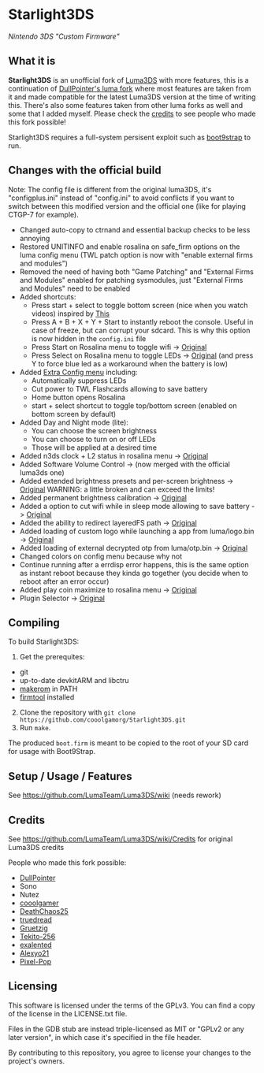 # Starlight3DS
*Nintendo 3DS "Custom Firmware"*

## What it is
**Starlight3DS** is an unofficial fork of [Luma3DS](https://github.com/LumaTeam/Luma3DS) with more features, this is a continuation of [DullPointer's luma fork](https://github.com/DullPointer/Luma3DS) where most features are taken from it and made compatible for the latest Luma3DS version at the time of writing this.
There's also some features taken from other luma forks as well and some that I added myself. Please check the [credits](https://github.com/cooolgamorg/Starlight3DS?tab=readme-ov-file#credits) to see people who made this fork possible!

Starlight3DS requires a full-system persisent exploit such as [boot9strap](https://github.com/SciresM/boot9strap) to run.

## Changes with the official build
Note: The config file is different from the original luma3DS, it's "configplus.ini" instead of "config.ini" to avoid conflicts if you want to switch between this modified version and the official one (like for playing CTGP-7 for example).

- Changed auto-copy to ctrnand and essential backup checks to be less annoying
- Restored UNITINFO and enable rosalina on safe_firm options on the luma config menu (TWL patch option is now with "enable external firms and modules")
- Removed the need of having both "Game Patching" and "External Firms and Modules" enabled for patching sysmodules, just "External Firms and Modules" need to be enabled
- Added shortcuts:
  - Press start + select to toggle bottom screen (nice when you watch videos) inspired by [This](https://github.com/DullPointer/Luma3DS/commit/9fea831656446cbaa2b5b4f6364407bb1b35dee7)
  - Press A + B + X + Y + Start to instantly reboot the console. Useful in case of freeze, but can corrupt your sdcard. This is why this option is now hidden in the `config.ini` file
  - Press Start on Rosalina menu to toggle wifi -> [Original](https://github.com/DullPointer/Luma3DS/commit/c1a20558bed3d792d54069719a898006af20ba85)
  - Press Select on Rosalina menu to toggle LEDs -> [Original](https://github.com/DullPointer/Luma3DS/commit/fa70d374c00e39dee8b9ef54f60deb1da35a0c51) (and press Y to force blue led as a workaround when the battery is low)
- Added [Extra Config menu](https://github.com/DullPointer/Luma3DS/commit/174ed486ab59bd249488c9035682fa7d058d1e80) including:
  - Automatically suppress LEDs
  - Cut power to TWL Flashcards allowing to save battery
  - Home button opens Rosalina
  - start + select shortcut to toggle top/bottom screen (enabled on bottom screen by default)
- Added Day and Night mode (lite):
  - You can choose the screen brightness
  - You can choose to turn on or off LEDs
  - Those will be applied at a desired time
- Added n3ds clock + L2 status in rosalina menu -> [Original](https://github.com/DullPointer/Luma3DS/commit/2dbfa8b5c9b719b7f3056691f54332f42da6de8d)
- Added Software Volume Control -> (now merged with the official luma3ds one)
- Added extended brightness presets and per-screen brightness -> [Original](https://github.com/DullPointer/Luma3DS/commit/83e8d471a377bc6960fae00d6694f5fe86dcca42) WARNING: a little broken and can exceed the limits!
- Added permanent brightness calibration -> [Original](https://github.com/DullPointer/Luma3DS/commit/0e67a667077f601680f74ddc10ef88a799a5a7ad)
- Added a option to cut wifi while in sleep mode allowing to save battery -> [Original](https://github.com/DullPointer/Luma3DS/commit/174ed486ab59bd249488c9035682fa7d058d1e80)
- Added the ability to redirect layeredFS path -> [Original](https://github.com/DeathChaos25/Luma3DS/commit/8f68d0a19d2ed80fb41bbe8499cb2b7b027e8a8c)
- Added loading of custom logo while launching a app from luma/logo.bin  -> [Original](https://github.com/Pixel-Pop/Luma3DS/commit/d225d9fa507dcccce3a6c86d0a38f7998f39b7a2)
- Added loading of external decrypted otp from luma/otp.bin -> [Original](https://github.com/truedread/Luma3DS/commit/aa395a5910113b991e6ad7edc3415152be9bbb03#diff-ef6e6ba78a0250ac4b86068018f17d423fe816bb00fb3b550725f1cb6f983d29)
- Changed colors on config menu because why not
- Continue running after a errdisp error happens, this is the same option as instant reboot because they kinda go together (you decide when to reboot after an error occur)
- Added play coin maximize to rosalina menu -> [Original](https://github.com/Gruetzig/Luma3DS/commit/1e329b55dade61ba74a0bb1cc6e59d2504d0bde1)
- Plugin Selector -> [Original](https://github.com/Tekito-256/Luma3DS)

## Compiling

To build Starlight3DS:
1. Get the prerequites:
* git
* up-to-date devkitARM and libctru
* [makerom](https://github.com/jakcron/Project_CTR) in PATH
* [firmtool](https://github.com/TuxSH/firmtool) installed
2. Clone the repository with `git clone https://github.com/cooolgamorg/Starlight3DS.git`
3. Run `make`.

The produced `boot.firm` is meant to be copied to the root of your SD card for usage with Boot9Strap.

## Setup / Usage / Features
See https://github.com/LumaTeam/Luma3DS/wiki (needs rework)

## Credits
See https://github.com/LumaTeam/Luma3DS/wiki/Credits for original Luma3DS credits

People who made this fork possible:
- [DullPointer](https://github.com/DullPointer)
- Sono
- Nutez
- [cooolgamer](https://github.com/cooolgamer)
- [DeathChaos25](https://github.com/DeathChaos25)
- [truedread](https://github.com/truedread)
- [Gruetzig](https://github.com/Gruetzig)
- [Tekito-256](https://github.com/Tekito-256)
- [exalented](https://github.com/exalented)
- [Alexyo21](https://github.com/Alexyo21)
- [Pixel-Pop](https://github.com/Pixel-Pop)

## Licensing
This software is licensed under the terms of the GPLv3. You can find a copy of the license in the LICENSE.txt file.

Files in the GDB stub are instead triple-licensed as MIT or "GPLv2 or any later version", in which case it's specified in the file header.

By contributing to this repository, you agree to license your changes to the project's owners.
